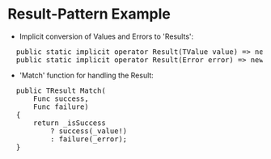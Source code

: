 # Result-Pattern Example

* Implicit conversion of Values and Errors to 'Results':
<pre>
  public static implicit operator Result<TValue>(TValue value) => new(value);
  public static implicit operator Result<TValue>(Error error) => new(error);
</pre>

* 'Match' function for handling the Result:
<pre>
  public TResult Match<TResult>(
      Func<TValue, TResult> success,
      Func<Error, TResult> failure)
  {
      return _isSuccess
          ? success(_value!)
          : failure(_error);
  }
</pre>
